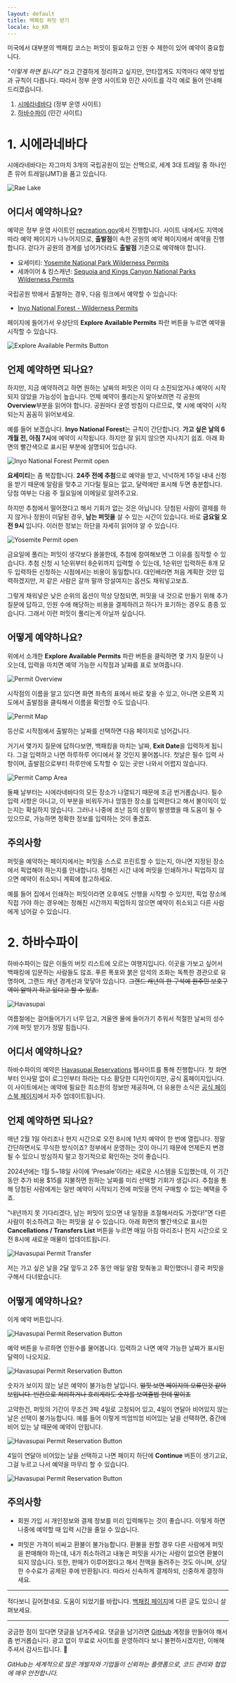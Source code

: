 ```yaml
---
layout: default
title: 백패킹 퍼밋 받기
locale: ko_KR
---
```


미국에서 대부분의 백패킹 코스는 퍼밋이 필요하고 인원 수 제한이 있어 예약이 중요합니다.

*"이렇게 하면 됩니다"* 라고 간결하게 정리하고 싶지만, 안타깝게도 지역마다 예약 방법과 규칙이 다릅니다. 따라서 정부 운영 사이트와 민간 사이트를 각각 예로 들어 안내해 드리겠습니다.

1. [시에라네바다](#1-시에라네바다) (정부 운영 사이트)
1. [하바수파이](#2-하바수파이) (민간 사이트)

# 1. 시에라네바다
시에라네바다는 자그마치 3개의 국립공원이 있는 산맥으로, 세계 3대 트레일 중 하나인 존 뮤어 트레일(JMT)을 품고 있습니다.

![Rae Lake](/assets/img/backpacking/rae_lake.jpg)

## 어디서 예약하나요?

예약은 정부 운영 사이트인 [recreation.gov](http://recreation.gov)에서 진행합니다. 사이트 내에서도 지역에 따라 예약 페이지가 나누어지므로, **출발점**이 속한 공원의 예약 페이지에서 예약을 진행합니다. 걷다가 공원의 경계를 넘어가더라도 **출발점** 기준으로 예약해야 합니다.
* 요세미티: [Yosemite National Park Wilderness Permits](https://www.recreation.gov/permits/445859)
* 세콰이어 & 킹스캐년: [Sequoia and Kings Canyon National Parks Wilderness Permits](https://www.recreation.gov/permits/445857)

국립공원 밖에서 출발하는 경우, 다음 링크에서 예약할 수 있습니다:
* [Inyo National Forest - Wilderness Permits](https://www.recreation.gov/permits/233262)

페이지에 들어가서 우상단의 **Explore Available Permits** 파란 버튼을 누르면 예약을 시작할 수 있습니다.

![Explore Available Permits Button](/assets/img/backpacking/permit_button.jpg)

## 언제 예약하면 되나요?

하지만, 지금 예약하려고 하면 원하는 날짜의 퍼밋은 이미 다 소진되었거나 예약이 시작되지 않았을 가능성이 높습니다. 언제 예약이 풀리는지 알아보려면 각 공원의 **Overview**부분을 읽어야 합니다. 공원마다 운영 방침이 다르므로, 몇 시에 예약이 시작되는지 꼼꼼히 읽어보세요.

예를 들어 보겠습니다. **Inyo National Forest**는 규칙이 간단합니다. **가고 싶은 날의 6개월 전, 아침 7시**에 예약이 시작됩니다. 하지만 잘 읽지 않으면 지나치기 쉽죠. 아래 화면의 빨간색으로 표시된 부분에 설명되어 있습니다.

![Inyo National Forest Permit open](/assets/img/backpacking/permit_open_1.jpg)

**요세미티**는 좀 복잡합니다. **24주 전에 추첨**으로 예약을 받고, 넉넉하게 1주일 내내 신청을 받기 때문에 알람을 맞추고 기다릴 필요는 없고, 달력에만 표시해 두면 충분합니다. 당첨 여부는 다음 주 월요일에 이메일로 알려주고요.

하지만 추첨에서 떨어졌다고 해서 기회가 없는 것은 아닙니다. 당첨된 사람이 결제를 하지 않거나 정원이 미달된 경우, **남는 퍼밋을** 살 수 있는 시간이 있습니다. 바로 **금요일 오전 9시** 입니다. 이러한 정보는 하단을 자세히 읽어야 알 수 있습니다.

![Yosemite Permit open](/assets/img/backpacking/permit_open_2.jpg)

금요일에 풀리는 퍼밋이 생각보다 쏠쏠한데, 추첨에 참여해보면 그 이유를 짐작할 수 있습니다. 추첨 신청 시 1순위부터 8순위까지 입력할 수 있는데, 1순위만 입력하든 8개 모두 입력하든 신청하는 시점에서는 비용이 동일합니다. 대인배라면 처음 계획한 것만 입력하겠지만, 저 같은 사람은 갈까 말까 망설여지는 옵션도 채워넣고보죠.

그렇게 채워넣은 낮은 순위의 옵션이 막상 당첨되면, 퍼밋을 내 것으로 만들기 위해 추가 질문에 답하고, 인원 수에 해당하는 비용을 결제하려고 하다가 포기하는 경우도 종종 있습니다. 그래서 이런 퍼밋이 풀리는게 아닐까 싶습니다.

## 어떻게 예약하나요?

위에서 소개한 **Explore Available Permits** 파란 버튼을 클릭하면 몇 가지 질문이 나오는데, 입력을 마치면 예약 가능한 시작점과 날짜를 표로 보여줍니다.

![Permit Overview](/assets/img/backpacking/permit_overview.jpg)

시작점의 이름을 알고 있다면 화면 좌측의 표에서 바로 찾을 수 있고, 아니면 오른쪽 지도에서 출발점을 클릭해서 이름을 확인할 수도 있습니다.

![Permit Map](/assets/img/backpacking/permit_map.jpg)

등산로 시작점에서 출발하는 날짜를 선택하면 다음 페이지로 넘어갑니다.

거기서 몇가지 질문에 답하다보면, 백패킹을 마치는 날짜, **Exit Date**을 입력하게 됩니다. 그걸 입력하고 나면 하루하루 어디에서 잘 것인지 물어봅니다. 첫날은 필수 입력 사항이며, 출발점으로부터 하루만에 도착할 수 있는 곳만 나와서 어렵지 않습니다.

![Permit Camp Area](/assets/img/backpacking/permit_camp_area.jpg)

둘째 날부터는 시에라네바다의 모든 장소가 나열되기 때문에 조금 번거롭습니다. 필수 입력 사항은 아니고, 이 부분을 비워두거나 엉뚱한 장소를 입력한다고 해서 불이익이 있는지는 확실하지 않습니다. 그러나 나중에 조난 등의 상황이 발생했을 때 도움이 될 수 있으므로, 가능하면 정확한 정보를 입력하는 것이 좋겠죠.

## 주의사항

퍼밋을 예약하는 페이지에서는 퍼밋을 스스로 프린트할 수 있는지, 아니면 지정된 장소에서 픽업해야 하는지를 안내합니다. 정해진 시간 내에 퍼밋을 인쇄하거나 픽업하지 않으면 예약이 취소되니 계획에 참고하세요.

예를 들어 집에서 인쇄하는 퍼밋이라면 오후에도 산행을 시작할 수 있지만, 픽업 장소에 직접 가야 하는 경우에는 정해진 시간까지 픽업하지 않으면 예약이 취소되고 다른 사람에게 넘어갈 수 있습니다.

# 2. 하바수파이

하바수파이는 많은 이들의 버킷 리스트에 오르는 여행지입니다. 이곳을 가보고 싶어서 백패킹에 입문하는 사람들도 많죠. 푸른 폭포와 붉은 암석의 조화는 독특한 경관으로 유명하며, 그랜드 캐년 경계선과 맞닿아 있습니다. ~~그랜드 캐년의 한 구석에 원주민 보호구역이 알박기 하고 있다고 할 수 있죠.~~

![Havasupai](/assets/img/backpacking/havasupai.jpg)

여름철에는 걸어들어가기 너무 덥고, 겨울엔 물에 들어가기 추워서 적절한 날씨의 성수기에 퍼밋 받기가 정말 힘듭니다.

## 어디서 예약하나요?

하바수파이의 예약은 [Havasupai Reservations](https://www.havasupaireservations.com/) 웹사이트를 통해 진행합니다. 첫 화면부터 인사말 없이 로그인부터 하라는 다소 황당한 디자인이지만, 공식 홈페이지입니다. 이 사이트에서는 예약에 필요한 최소한의 정보만 제공하며, 더 유용한 소식은 [공식 페이스북 페이지](https://www.facebook.com/HavasupaiTribeTourismOfficial/)에서 자주 업데이트됩니다.

## 언제 예약하면 되나요?

매년 2월 1일 아리조나 현지 시간으로 오전 8시에 1년치 예약이 한 번에 열립니다. 정말 간단하면서도 무식한 방식이죠? 정부에서 운영하는 것이 아니기 때문에 언제든지 변경될 수 있으니 방심하지 말고 정기적으로 확인하는 것이 좋습니다.

2024년에는 1월 5~18일 사이에 'Presale'이라는 새로운 시스템을 도입했는데, 이 기간 동안 추가 비용 $15를 지불하면 원하는 날짜를 미리 선택할 기회가 생깁니다. 추첨을 통해 당첨된 사람에게는 일반 예약이 시작되기 전에 퍼밋을 먼저 구매할 수 있는 혜택을 주죠.

"내년까지 못 기다리겠다, 남는 퍼밋이 있으면 내 일정을 조절해서라도 가겠다!"면 다른 사람이 취소하려고 하는 퍼밋을 살 수 있습니다. 아래 화면의 빨간색으로 표시한 **Cancellations / Transfers List** 버튼을 누르면 매일 아침 아리조나 현지 시간으로 오전 8시에 새로운 매물이 업데이트됩니다.

![Havasupai Permit Transfer](/assets/img/backpacking/havasupai_transfer.jpg)

저는 가고 싶은 날을 2달 앞두고 2주 동안 매일 알람 맞춰놓고 확인했더니 결국 퍼밋을 구해서 다녀왔습니다.

## 어떻게 예약하나요?

이게 예약 버튼입니다.

![Havasupai Permit Reservation Button](/assets/img/backpacking/havasupai_reservation.jpg)

예약 버튼을 누르하면 인원수를 물어봅니다. 입력하고 나면 예약 가능한 날짜가 표시된 달력이 나오지요.

![Havasupai Permit Reservation Button](/assets/img/backpacking/havasupai_calendar.jpg)

숫자가 보이지 않는 날은 예약이 불가능한 날입니다. ~~얼핏 보면 페이지의 오류인것 같아보입니다. 빈칸으로 처리하거나 흐리게라도 숫자를 보여줄법 한데 말이죠~~

고약한건, 퍼밋의 기간이 무조건 3박 4일로 고정되어 있고, 4일이 연달아 비어있지 않는 날은 선택이 불가능합니다. 예를 들어 이렇게 띄엄띄엄 비어있는 날을 선택하면, 중간에 비어 있는 날 때문에 예약이 안됩니다.

![Havasupai Permit Reservation Button](/assets/img/backpacking/havasupai_not_available.jpg)

4일이 연달아 비어있는 날을 선택하고 나면 페이지 하단에 **Continue** 버튼이 생기고요, 그걸 누르고 나서 예약을 마무리 할 수 있습니다.

![Havasupai Permit Reservation Button](/assets/img/backpacking/havasupai_available.jpg)

## 주의사항

* 회원 가입 시 개인정보와 결제 정보를 미리 입력해두는 것이 좋습니다. 이렇게 하면 나중에 예약할 때 입력 시간을 줄일 수 있습니다.

* 퍼밋은 가격이 비싸고 환불이 불가능합니다. 환불을 원할 경우 다른 사람에게 퍼밋을 판매해야 하는데, 내가 취소하려고 내놓은 퍼밋을 사가는 사람이 없으면 환불이 되지 않습니다. 또한, 판매가 이루어졌다고 해서 전액을 돌려주는 것도 아니며, 상당한 수수료가 공제된 후에 반환됩니다. 따라서 신속하게 결제하되, 신중하게 결정하세요.

---

적다보니 길어졌네요. 도움이 되었기를 바랍니다. [백패킹 페이지](/backpacking)에 다른 글도 있으니 살펴보세요.

---

궁금한 점이 있다면 댓글을 남겨주세요. 댓글을 남기려면 [GitHub](http://github.com) 계정을 만들어야 해서 좀 번거롭습니다. 광고 없이 무료로 사이트를 운영하려다 보니 불편하시겠지만, 이해해 주셔서 감사드립니다. 🙂

*GitHub는 세계적으로 많은 개발자와 기업들이 신뢰하는 플랫폼으로, 코드 관리와 협업에 매우 안전합니다.*
